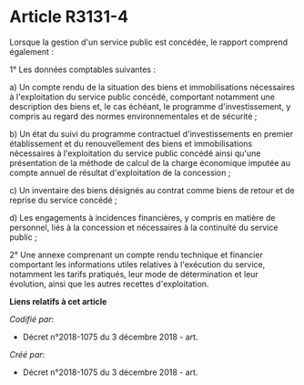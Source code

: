# Article R3131-4

Lorsque la gestion d'un service public est concédée, le rapport comprend également :

1° Les données comptables suivantes :

a) Un compte rendu de la situation des biens et immobilisations nécessaires à l'exploitation du service public concédé,
comportant notamment une description des biens et, le cas échéant, le programme d'investissement, y compris au regard des
normes environnementales et de sécurité ;

b) Un état du suivi du programme contractuel d'investissements en premier établissement et du renouvellement des biens et
immobilisations nécessaires à l'exploitation du service public concédé ainsi qu'une présentation de la méthode de calcul de
la charge économique imputée au compte annuel de résultat d'exploitation de la concession ;

c) Un inventaire des biens désignés au contrat comme biens de retour et de reprise du service concédé ;

d) Les engagements à incidences financières, y compris en matière de personnel, liés à la concession et nécessaires à la
continuité du service public ;

2° Une annexe comprenant un compte rendu technique et financier comportant les informations utiles relatives à l'exécution du
service, notamment les tarifs pratiqués, leur mode de détermination et leur évolution, ainsi que les autres recettes
d'exploitation.

**Liens relatifs à cet article**

_Codifié par_:

  - Décret n°2018-1075 du 3 décembre 2018 - art.

_Créé par_:

  - Décret n°2018-1075 du 3 décembre 2018 - art.
